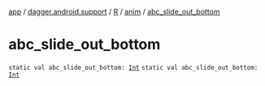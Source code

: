 [app](../../../index.md) / [dagger.android.support](../../index.md) / [R](../index.md) / [anim](index.md) / [abc_slide_out_bottom](./abc_slide_out_bottom.md)

# abc_slide_out_bottom

`static val abc_slide_out_bottom: `[`Int`](https://kotlinlang.org/api/latest/jvm/stdlib/kotlin/-int/index.html)
`static val abc_slide_out_bottom: `[`Int`](https://kotlinlang.org/api/latest/jvm/stdlib/kotlin/-int/index.html)